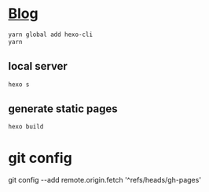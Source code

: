 # [Blog](https://cromarmot.github.io/Blog)

```bash
yarn global add hexo-cli
yarn
```

## local server

```bash
hexo s
```

## generate static pages

```bash
hexo build
```

# git config

git config --add remote.origin.fetch '^refs/heads/gh-pages'
